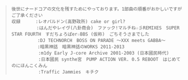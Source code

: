 > ```
>後世にナードコアの文化を残すためにやっております。1部曲の順番がおかしいですがご了承ください
>収録    　:レオパルドン(高野政所) cake or girl?
>　      　:はんだやレイヴ(八卦商会)　ファック!マルチね☆彡REMIXES　SUPER STAR FOURTH　すだちょろぱer☆BBS (仮称)　ごちそうさまでした
>        　 :DJ TECHNORCH　BOSS ON PARADE 〜XXX meets GABBA〜
>        　 :暗黒神話　暗黒神話のWORKS 2011-2013
>           :m1dy Early J-core Archive 2001-2003 (日本國民時代)
>           :日本國民 synthe宮　PUMP ACTION VER. 0.5 REBOOT　はじめてのにほんこくみん
>           :Traffic Jammies　キチク

